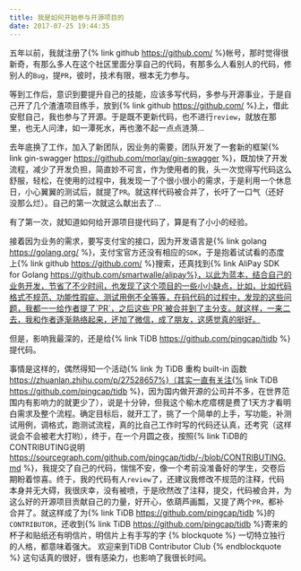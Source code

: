 ```yaml
---
title: 我是如何开始参与开源项目的
date: 2017-07-25 19:44:35
---
```


五年以前，我就注册了{% link github https://github.com/ %}帐号，那时觉得很新奇，有那么多人在这个社区里面分享自己的代码，有那多么人看别人的代码，修别人的`Bug`，提`PR`，彼时，技术有限，根本无力参与。

等到工作后，意识到要提升自己的技能，应该多写代码，多参与开源事业，于是自己开了几个渣渣项目练手，放到{% link github https://github.com/ %}上，借此安慰自己，我也参与了开源。于是既不更新代码，也不进行`review`，就放在那里，也无人问津，如一潭死水，再也激不起一点点涟漪...

去年底换了工作，加入了新团队，因业务的需要，团队开发了一套新的框架{% link gin-swagger https://github.com/morlay/gin-swagger %}，既加快了开发流程，减少了开发负担，简直妙不可言，作为使用者的我，头一次觉得写代码这么舒服，轻松，在使用的过程中，我发现一了个很小很小的需求，于是利用一个休息日，小心翼翼的测试后，就提了`PR`。就这样代码被合并了，长吁了一口气（还好没那么烂）。自己的第一次就这么献出去了...

有了第一次，就知道如何给开源项目提代码了，算是有了小小的经验。

接着因为业务的需求，要写支付宝的接口，因为开发语言是{% link golang https://golang.org/ %}，支付宝官方还没有相应的`SDK`，于是抱着试试看的态度上{% link github https://github.com/ %}搜索，还真找到{% link AliPay SDK for Golang https://github.com/smartwalle/alipay%}，以此为蓝本，结合自己的业务开发，节省了不少时间，也发现了这个项目的一些小小缺点，比如，比如代码格式不规范、功能性瑕疵、测试用例不全等等，在码代码的过程中，发现的这些问题，我都一一给作者提了`PR`，之后这些`PR`被合并到了主分支。就这样，一来二去，我和作者逐渐熟络起来，还加了微信，成了朋友，这感觉真的挺好。

但是，影响我最深的，还是给{% link TiDB https://github.com/pingcap/tidb %}提代码。

事情是这样的，偶然得知一个活动{% link 为 TiDB 重构 built-in 函数 https://zhuanlan.zhihu.com/p/27528657%}（其实一直有关注{% link TiDB https://github.com/pingcap/tidb %}，因为国内做开源的公司并不多，在世界范围内有影响力的就更少了），说是十分钟，但我这个榆木疙瘩楞是费了1天方才看明白需求及整个流程。确定目标后，就开工了，挑了一个简单的上手，写功能，补测试用例，调格式，跑测试流程，真的比自己工作时写的代码还认真，还考究（这样说会不会被老大打哟），终于，在一个月圆之夜，按照{% link TiDB的CONTRIBUTING说明       https://sourcegraph.com/github.com/pingcap/tidb/-/blob/CONTRIBUTING.md %}，我提交了自己的代码，惴惴不安，像一个考前没准备好的学生，交卷后期盼着惊喜。终于，我的代码有人`review`了，还建议我修改不规范的注释，代码本身并无大碍，我很庆幸，没有被喷，于是欣然改了注释，提交，代码被合并，为这么好的开源项目贡献自己的力量，好开心，依葫芦画瓢，又提了两个`PR`，都补合并了。就这样成了为{% link TiDB https://github.com/pingcap/tidb %}的`CONTRIBUTOR`，还收到{% link TiDB https://github.com/pingcap/tidb %}寄来的杯子和贴纸还有明信片，明信片上有手写的字
{% blockquote %}
一切特立独行的人格，都意味着强大。
欢迎来到TiDB Contributor Club
{% endblockquote %}
这句话真的很好，很有感染力，也影响了我很长时间。
